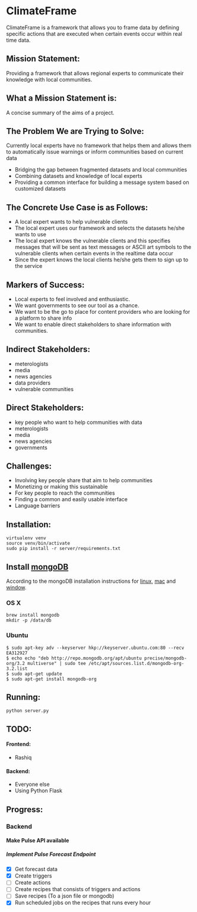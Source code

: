 # ClimateFrame
ClimateFrame is a framework that allows you to frame data by defining specific actions that are executed when certain events occur within real time data.


Mission Statement:
------------------
Providing a framework that allows regional experts to communicate their knowledge with local communities.


What a Mission Statement is:
----------------------------
A concise summary of the aims of a project.


The Problem We are Trying to Solve:
-----------------------------------
Currently local experts have no framework that helps them and allows them to automatically issue warnings or inform communities based on current data 

* Bridging the gap between fragmented datasets and local communities
* Combining datasets and knowledge of local experts
* Providing a common interface for building a message system based on customized datasets


The Concrete Use Case is as Follows: 
------------------------------------
* A local expert wants to help vulnerable clients 
* The local expert uses our framework and selects the datasets he/she wants to use
* The local expert knows the vulnerable clients and this specifies messages that will be sent as text messages or ASCII art symbols to the vulnerable clients when certain events in the realtime data occur
* Since the expert knows the local clients he/she gets them to sign up to the service 


Markers of Success:
-------------------
* Local experts to feel involved and enthusiastic. 
* We want governments to see our tool as a chance.
* We want to be the go to place for content providers who are looking for a platform to share info
* We want to enable direct stakeholders to share information with communities.


Indirect Stakeholders:
----------------------
* meterologists
* media 
* news agencies
* data providers
* vulnerable communities


Direct Stakeholders:
--------------------
* key people who want to help communities with data
* meterologists
* media 
* news agencies
* governments


Challenges:
-----------
* Involving key people share that aim to help communities
* Monetizing or making this sustainable
* For key people to reach the communities
* Finding a common and easily usable interface
* Language barriers


Installation:
-------------
```
virtualenv venv
source venv/bin/activate
sudo pip install -r server/requirements.txt
```


##  Install [mongoDB](http://mongodb.org/)

According to the mongoDB installation instructions for [linux](https://docs.mongodb.org/master/administration/install-on-linux/), [mac](https://docs.mongodb.org/master/tutorial/install-mongodb-on-os-x/) and [window](https://docs.mongodb.org/master/tutorial/install-mongodb-on-windows/).

### OS X
```
brew install mongodb
mkdir -p /data/db

```

### Ubuntu

```
$ sudo apt-key adv --keyserver hkp://keyserver.ubuntu.com:80 --recv EA312927
$ echo echo "deb http://repo.mongodb.org/apt/ubuntu precise/mongodb-org/3.2 multiverse" | sudo tee /etc/apt/sources.list.d/mongodb-org-3.2.list
$ sudo apt-get update
$ sudo apt-get install mongodb-org 
```


Running:
--------
```
python server.py
```


TODO:
-----
#### Frontend:
* Rashiq

#### Backend:
* Everyone else
* Using Python Flask


Progress:
---------
### Backend
#### Make Pulse API available
##### Implement Pulse Forecast Endpoint
 * [x] Get forecast data
 * [x] Create triggers
 * [ ] Create actions
 * [ ] Create recipes that consists of triggers and actions
 * [ ] Save recipes (To a json file or mongodb)
 * [x] Run scheduled jobs on the recipes that runs every hour
